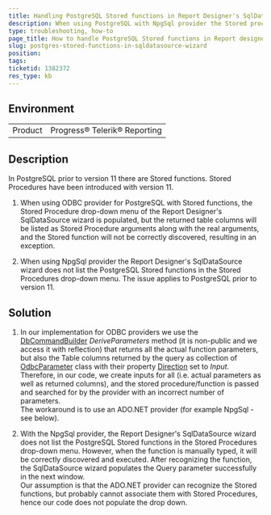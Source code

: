 ```yaml
---
title: Handling PostgreSQL Stored functions in Report Designer's SqlDataSource wizard
description: When using PostgreSQL with NpgSql provider the Stored procedure dropdown is not populating in Report Designer's SqlDataSource wizard. When using ODBC provider the functions will be listed, but the number of their arguments may be incorrect.
type: troubleshooting, how-to
page_title: How to handle PostgreSQL Stored functions in Report designer's SqlDataSource wizard
slug: postgres-stored-functions-in-sqldatasource-wizard
position: 
tags: 
ticketid: 1382372
res_type: kb
---
```


## Environment
<table>
	<tr>
		<td>Product</td>
		<td>Progress® Telerik® Reporting</td>
	</tr>
</table>


## Description
In PostgreSQL prior to version 11 there are Stored functions. Stored Procedures have been introduced with version 11.

1. When using ODBC provider for PostgreSQL with Stored functions, the Stored Procedure drop-down menu of the Report Designer's SqlDataSource wizard is populated, but the returned table columns will be listed as Stored Procedure arguments along with the real arguments, and the Stored function will not be correctly discovered, resulting in an exception.

2. When using NpgSql provider the Report Designer's SqlDataSource wizard does not list the PostgreSQL Stored functions in the Stored Procedures drop-down menu. The issue applies to PostgreSQL prior to version 11. 


## Solution
1. In our implementation for ODBC providers we use the [DbCommandBuilder](https://docs.microsoft.com/en-us/dotnet/api/system.data.common.dbcommandbuilder?view=netframework-4.7.2) _DeriveParameters_ method (it is non-public and we access it with reflection) that returns all the actual function parameters, but also the Table columns returned by the query as collection of [OdbcParameter](https://docs.microsoft.com/en-us/dotnet/api/system.data.odbc.odbcparameter?view=netframework-4.7.2) class with their property [Direction](https://docs.microsoft.com/en-us/dotnet/api/system.data.odbc.odbcparameter.direction?view=netframework-4.7.2) set to _Input_. Therefore, in our code, we create inputs for all (i.e. actual parameters as well as returned columns), and the stored procedure/function is passed and searched for by the provider with an incorrect number of parameters.  
The workaround is to use an ADO.NET provider (for example NpgSql - see below).

2. With the NpgSql provider, the Report Designer's SqlDataSource wizard does not list the PostgreSQL Stored functions in the Stored Procedures drop-down menu. However, when the function is manually typed, it will be correctly discovered and executed. After recognizing the function, the SqlDataSource wizard populates the Query parameter successfully in the next window.  
Our assumption is that the ADO.NET provider can recognize the Stored functions, but probably cannot associate them with Stored Procedures, hence our code does not populate the drop down.
